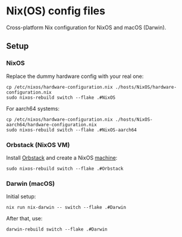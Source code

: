 # Nix(OS) config files

Cross-platform Nix configuration for NixOS and macOS (Darwin).

## Setup

### NixOS

Replace the dummy hardware config with your real one:

    cp /etc/nixos/hardware-configuration.nix ./hosts/NixOS/hardware-configuration.nix
    sudo nixos-rebuild switch --flake .#NixOS

For aarch64 systems:

    cp /etc/nixos/hardware-configuration.nix ./hosts/NixOS-aarch64/hardware-configuration.nix
    sudo nixos-rebuild switch --flake .#NixOS-aarch64

### Orbstack (NixOS VM)

Install [Orbstack](https://orbstack.dev) and create a NixOS [machine](https://docs.orbstack.dev/machines):

    sudo nixos-rebuild switch --flake .#Orbstack

### Darwin (macOS)

Initial setup:

    nix run nix-darwin -- switch --flake .#Darwin

After that, use:

    darwin-rebuild switch --flake .#Darwin
